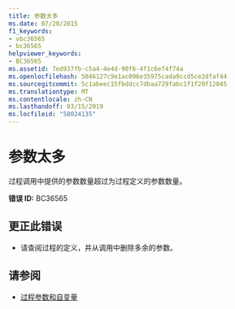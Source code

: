 ```yaml
---
title: 参数太多
ms.date: 07/20/2015
f1_keywords:
- vbc36565
- bc36565
helpviewer_keywords:
- BC36565
ms.assetid: 7ed937fb-c5a4-4e4d-90f6-4f1c6ef4f74a
ms.openlocfilehash: 5046127c9e1ac096e35975cada9ccd5ce2dfaf44
ms.sourcegitcommit: 5c1abeec15fbddcc7dbaa729fabc1f1f29f12045
ms.translationtype: MT
ms.contentlocale: zh-CN
ms.lasthandoff: 03/15/2019
ms.locfileid: "58024135"
---
```

# <a name="too-many-arguments"></a>参数太多
过程调用中提供的参数数量超过为过程定义的参数数量。  
  
 **错误 ID:** BC36565  
  
## <a name="to-correct-this-error"></a>更正此错误  
  
-   请查阅过程的定义，并从调用中删除多余的参数。  
  
## <a name="see-also"></a>请参阅

- [过程参数和自变量](../../visual-basic/programming-guide/language-features/procedures/procedure-parameters-and-arguments.md)
